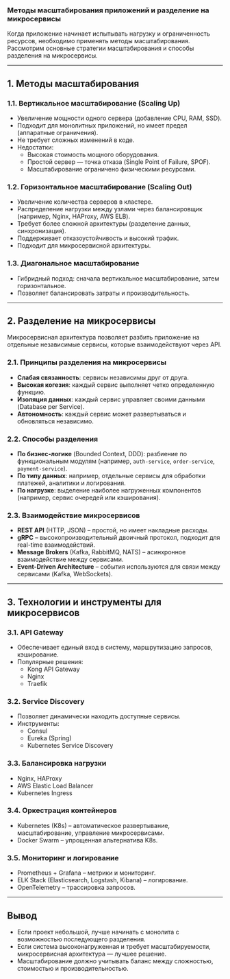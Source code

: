 ### Методы масштабирования приложений и разделение на микросервисы

Когда приложение начинает испытывать нагрузку и ограниченность ресурсов, необходимо применять методы масштабирования. Рассмотрим основные стратегии масштабирования и способы разделения на микросервисы.

---

## 1. **Методы масштабирования**

### **1.1. Вертикальное масштабирование (Scaling Up)**

* Увеличение мощности одного сервера (добавление CPU, RAM, SSD).
* Подходит для монолитных приложений, но имеет предел (аппаратные ограничения).
* Не требует сложных изменений в коде.
* Недостатки:
  * Высокая стоимость мощного оборудования.
  * Простой сервер — точка отказа (Single Point of Failure, SPOF).
  * Масштабирование ограничено физическими ресурсами.

### **1.2. Горизонтальное масштабирование (Scaling Out)**

* Увеличение количества серверов в кластере.
* Распределение нагрузки между узлами через балансировщик (например, Nginx, HAProxy, AWS ELB).
* Требует более сложной архитектуры (разделение данных, синхронизация).
* Поддерживает отказоустойчивость и высокий трафик.
* Подходит для микросервисной архитектуры.

### **1.3. Диагональное масштабирование**

* Гибридный подход: сначала вертикальное масштабирование, затем горизонтальное.
* Позволяет балансировать затраты и производительность.

---

## 2. **Разделение на микросервисы**

Микросервисная архитектура позволяет разбить приложение на отдельные независимые сервисы, которые взаимодействуют через API.

### **2.1. Принципы разделения на микросервисы**

* **Слабая связанность**: сервисы независимы друг от друга.
* **Высокая когезия**: каждый сервис выполняет четко определенную функцию.
* **Изоляция данных**: каждый сервис управляет своими данными (Database per Service).
* **Автономность**: каждый сервис может развертываться и обновляться независимо.

### **2.2. Способы разделения**

* **По бизнес-логике** (Bounded Context, DDD): разбиение по функциональным модулям (например, `auth-service`, `order-service`, `payment-service`).
* **По типу данных**: например, отдельные сервисы для обработки платежей, аналитики и логирования.
* **По нагрузке**: выделение наиболее нагруженных компонентов (например, сервис очередей или кэширования).

### **2.3. Взаимодействие микросервисов**

* **REST API** (HTTP, JSON) – простой, но имеет накладные расходы.
* **gRPC** – высокопроизводительный двоичный протокол, подходит для real-time взаимодействий.
* **Message Brokers** (Kafka, RabbitMQ, NATS) – асинхронное взаимодействие между сервисами.
* **Event-Driven Architecture** – события используются для связи между сервисами (Kafka, WebSockets).

---

## 3. **Технологии и инструменты для микросервисов**

### **3.1. API Gateway**

* Обеспечивает единый вход в систему, маршрутизацию запросов, кэширование.
* Популярные решения:
  * Kong API Gateway
  * Nginx
  * Traefik

### **3.2. Service Discovery**

* Позволяет динамически находить доступные сервисы.
* Инструменты:
  * Consul
  * Eureka (Spring)
  * Kubernetes Service Discovery

### **3.3. Балансировка нагрузки**

* Nginx, HAProxy
* AWS Elastic Load Balancer
* Kubernetes Ingress

### **3.4. Оркестрация контейнеров**

* Kubernetes (K8s) – автоматическое развертывание, масштабирование, управление микросервисами.
* Docker Swarm – упрощенная альтернатива K8s.

### **3.5. Мониторинг и логирование**

* Prometheus + Grafana – метрики и мониторинг.
* ELK Stack (Elasticsearch, Logstash, Kibana) – логирование.
* OpenTelemetry – трассировка запросов.

---

## **Вывод**

* Если проект небольшой, лучше начинать с монолита с возможностью последующего разделения.
* Если система высоконагруженная и требует масштабируемости, микросервисная архитектура — лучшее решение.
* Масштабирование должно учитывать баланс между сложностью, стоимостью и производительностью.
